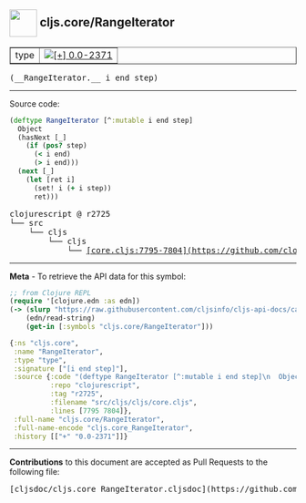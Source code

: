 ## <img width="48px" valign="middle" src="http://i.imgur.com/Hi20huC.png"> cljs.core/RangeIterator

 <table border="1">
<tr>

<td>type</td>
<td><a href="https://github.com/cljsinfo/cljs-api-docs/tree/0.0-2371"><img valign="middle" alt="[+] 0.0-2371" src="https://img.shields.io/badge/+-0.0--2371-lightgrey.svg"></a> </td>
</tr>
</table>

 <samp>
(__RangeIterator.__ i end step)<br>
</samp>

---





Source code:

```clj
(deftype RangeIterator [^:mutable i end step]
  Object
  (hasNext [_]
    (if (pos? step)
      (< i end)
      (> i end)))
  (next [_]
    (let [ret i]
      (set! i (+ i step))
      ret)))
```

 <pre>
clojurescript @ r2725
└── src
    └── cljs
        └── cljs
            └── <ins>[core.cljs:7795-7804](https://github.com/clojure/clojurescript/blob/r2725/src/cljs/cljs/core.cljs#L7795-L7804)</ins>
</pre>


---

__Meta__ - To retrieve the API data for this symbol:

```clj
;; from Clojure REPL
(require '[clojure.edn :as edn])
(-> (slurp "https://raw.githubusercontent.com/cljsinfo/cljs-api-docs/catalog/cljs-api.edn")
    (edn/read-string)
    (get-in [:symbols "cljs.core/RangeIterator"]))
```

```clj
{:ns "cljs.core",
 :name "RangeIterator",
 :type "type",
 :signature ["[i end step]"],
 :source {:code "(deftype RangeIterator [^:mutable i end step]\n  Object\n  (hasNext [_]\n    (if (pos? step)\n      (< i end)\n      (> i end)))\n  (next [_]\n    (let [ret i]\n      (set! i (+ i step))\n      ret)))",
          :repo "clojurescript",
          :tag "r2725",
          :filename "src/cljs/cljs/core.cljs",
          :lines [7795 7804]},
 :full-name "cljs.core/RangeIterator",
 :full-name-encode "cljs.core_RangeIterator",
 :history [["+" "0.0-2371"]]}

```

---

__Contributions__ to this document are accepted as Pull Requests to the following file:

 <pre>
[cljsdoc/cljs.core_RangeIterator.cljsdoc](https://github.com/cljsinfo/cljs-api-docs/blob/master/cljsdoc/cljs.core_RangeIterator.cljsdoc)
</pre>

